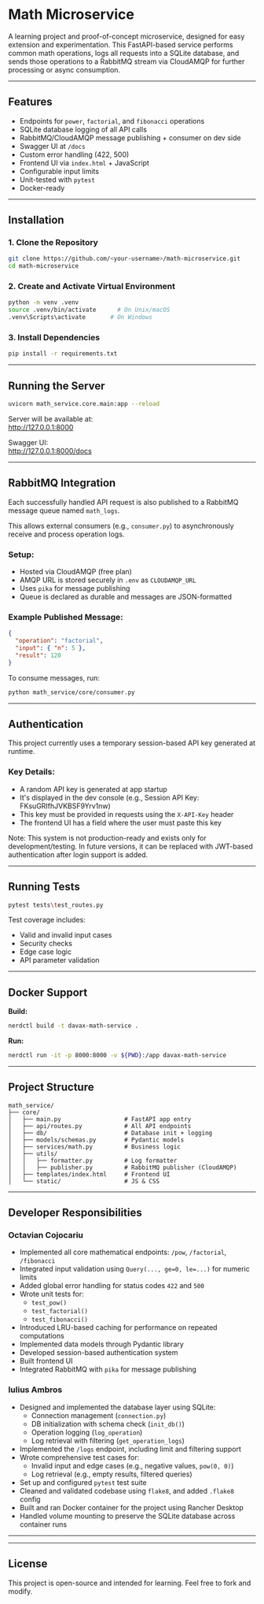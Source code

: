 # Math Microservice

A learning project and proof-of-concept microservice, designed for easy extension and experimentation. This FastAPI-based service performs common math operations, logs all requests into a SQLite database, and sends those operations to a RabbitMQ stream via CloudAMQP for further processing or async consumption.

---

## Features

- Endpoints for `power`, `factorial`, and `fibonacci` operations
- SQLite database logging of all API calls
- RabbitMQ/CloudAMQP message publishing + consumer on dev side
- Swagger UI at `/docs`
- Custom error handling (422, 500)
- Frontend UI via `index.html` + JavaScript
- Configurable input limits
- Unit-tested with `pytest`
- Docker-ready

---

## Installation

### 1. Clone the Repository

```bash
git clone https://github.com/<your-username>/math-microservice.git
cd math-microservice
```

### 2. Create and Activate Virtual Environment

```bash
python -m venv .venv
source .venv/bin/activate      # On Unix/macOS
.venv\Scripts\activate       # On Windows
```

### 3. Install Dependencies

```bash
pip install -r requirements.txt
```

---

## Running the Server

```bash
uvicorn math_service.core.main:app --reload
```

Server will be available at:  
http://127.0.0.1:8000

Swagger UI:  
http://127.0.0.1:8000/docs

---

## RabbitMQ Integration 

Each successfully handled API request is also published to a RabbitMQ message queue named `math_logs`.

This allows external consumers (e.g., `consumer.py`) to asynchronously receive and process operation logs.

### Setup:

- Hosted via CloudAMQP (free plan)
- AMQP URL is stored securely in `.env` as `CLOUDAMQP_URL`
- Uses `pika` for message publishing
- Queue is declared as durable and messages are JSON-formatted

### Example Published Message:

```json
{
  "operation": "factorial",
  "input": { "n": 5 },
  "result": 120
}
```

To consume messages, run:

```bash
python math_service/core/consumer.py
```

---

## Authentication

This project currently uses a temporary session-based API key generated at runtime.

### Key Details:

- A random API key is generated at app startup
- It's displayed in the dev console (e.g., Session API Key: FKsuGRIfhJVKBSF9Yrv1nw)
- This key must be provided in requests using the `X-API-Key` header
- The frontend UI has a field where the user must paste this key

Note: This system is not production-ready and exists only for development/testing. In future versions, it can be replaced with JWT-based authentication after login support is added.

---

## Running Tests

```bash
pytest tests\test_routes.py
```

Test coverage includes:
- Valid and invalid input cases
- Security checks
- Edge case logic
- API parameter validation

---

## Docker Support

**Build:**

```bash
nerdctl build -t davax-math-service .
```

**Run:**

```bash
nerdctl run -it -p 8000:8000 -v ${PWD}:/app davax-math-service
```

---

## Project Structure

```
math_service/
├── core/
│   ├── main.py                  # FastAPI app entry
│   ├── api/routes.py            # All API endpoints
│   ├── db/                      # Database init + logging
│   ├── models/schemas.py        # Pydantic models
│   ├── services/math.py         # Business logic
│   ├── utils/
│   │   ├── formatter.py         # Log formatter
│   │   ├── publisher.py         # RabbitMQ publisher (CloudAMQP)
│   ├── templates/index.html     # Frontend UI
│   └── static/                  # JS & CSS
```

---
## Developer Responsibilities

### Octavian Cojocariu

- Implemented all core mathematical endpoints: `/pow`, `/factorial`, `/fibonacci`
- Integrated input validation using `Query(..., ge=0, le=...)` for numeric limits
- Added global error handling for status codes `422` and `500`
- Wrote unit tests for:
  - `test_pow()`
  - `test_factorial()`
  - `test_fibonacci()`
- Introduced LRU-based caching for performance on repeated computations
- Implemented data models through Pydantic library
- Developed session-based authentication system
- Built frontend UI
- Integrated RabbitMQ with `pika` for message publishing


### Iulius Ambros

- Designed and implemented the database layer using SQLite:
  - Connection management (`connection.py`)
  - DB initialization with schema check (`init_db()`)
  - Operation logging (`log_operation`)
  - Log retrieval with filtering (`get_operation_logs`)
- Implemented the `/logs` endpoint, including limit and filtering support
- Wrote comprehensive test cases for:
  - Invalid input and edge cases (e.g., negative values, `pow(0, 0)`)
  - Log retrieval (e.g., empty results, filtered queries)
- Set up and configured `pytest` test suite
- Cleaned and validated codebase using `flake8`, and added `.flake8` config
- Built and ran Docker container for the project using Rancher Desktop
- Handled volume mounting to preserve the SQLite database across container runs

---
 
---


## License

This project is open-source and intended for learning. Feel free to fork and modify.
